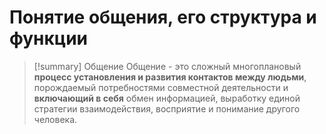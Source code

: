 # Понятие общения, его структура и функции

> [!summary] Общение
> Общение - это сложный многоплановый **процесс установления и развития контактов между людьми**, порождаемый потребностями совместной деятельности и **включающий в себя** обмен информацией, выработку единой стратегии взаимодействия, восприятие и понимание другого человека.
